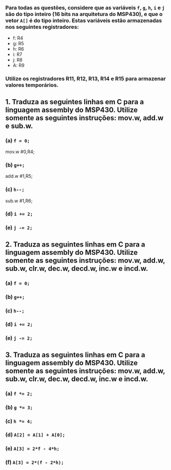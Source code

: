 ### Para todas as questões, considere que as variáveis `f`, `g`, `h`, `i` e `j` são do tipo inteiro (16 bits na arquitetura do MSP430), e que o vetor `A[]` é do tipo inteiro. Estas variáveis estão armazenadas nos seguintes registradores:

- f: R4
- g: R5
- h: R6
- i: R7
- j: R8
- A: R9

### Utilize os registradores R11, R12, R13, R14 e R15 para armazenar valores temporários.

## 1. Traduza as seguintes linhas em C para a linguagem assembly do MSP430. Utilize somente as seguintes instruções: mov.w, add.w e sub.w.

### (a) `f = 0;`

  mov.w #0,R4;

### (b) `g++;`

  add.w #1,R5;

### (c) `h--;`

  sub.w #1,R6;

### (d) `i += 2;`



### (e) `j -= 2;`

## 2. Traduza as seguintes linhas em C para a linguagem assembly do MSP430. Utilize somente as seguintes instruções: mov.w, add.w, sub.w, clr.w, dec.w, decd.w, inc.w e incd.w.

### (a) `f = 0;`

### (b) `g++;`

### (c) `h--;`

### (d) `i += 2;`

### (e) `j -= 2;`

## 3. Traduza as seguintes linhas em C para a linguagem assembly do MSP430. Utilize somente as seguintes instruções: mov.w, add.w, sub.w, clr.w, dec.w, decd.w, inc.w e incd.w.

### (a) `f *= 2;`

### (b) `g *= 3;`

### (c) `h *= 4;`

### (d) `A[2] = A[1] + A[0];`

### (e) `A[3] = 2*f - 4*h;`

### (f) `A[3] = 2*(f - 2*h);`
